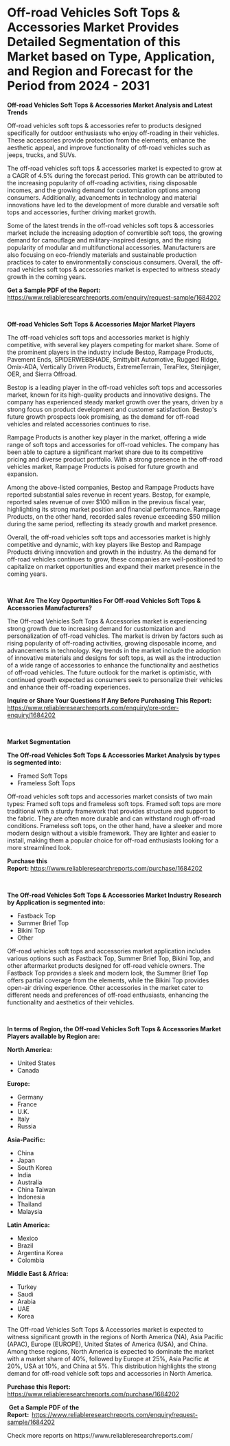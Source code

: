 <p><h1>Off-road Vehicles Soft Tops & Accessories Market Provides Detailed Segmentation of this Market based on Type, Application, and Region and Forecast for the Period from 2024 - 2031</h1></p><p><strong>Off-road Vehicles Soft Tops & Accessories Market Analysis and Latest Trends</strong></p>
<p><p>Off-road vehicles soft tops & accessories refer to products designed specifically for outdoor enthusiasts who enjoy off-roading in their vehicles. These accessories provide protection from the elements, enhance the aesthetic appeal, and improve functionality of off-road vehicles such as jeeps, trucks, and SUVs.</p><p>The off-road vehicles soft tops & accessories market is expected to grow at a CAGR of 4.5% during the forecast period. This growth can be attributed to the increasing popularity of off-roading activities, rising disposable incomes, and the growing demand for customization options among consumers. Additionally, advancements in technology and material innovations have led to the development of more durable and versatile soft tops and accessories, further driving market growth.</p><p>Some of the latest trends in the off-road vehicles soft tops & accessories market include the increasing adoption of convertible soft tops, the growing demand for camouflage and military-inspired designs, and the rising popularity of modular and multifunctional accessories. Manufacturers are also focusing on eco-friendly materials and sustainable production practices to cater to environmentally conscious consumers. Overall, the off-road vehicles soft tops & accessories market is expected to witness steady growth in the coming years.</p></p>
<p><strong>Get a Sample PDF of the Report:&nbsp;</strong> <a href="https://www.reliableresearchreports.com/enquiry/request-sample/1684202">https://www.reliableresearchreports.com/enquiry/request-sample/1684202</a></p>
<p>&nbsp;</p>
<p><strong>Off-road Vehicles Soft Tops & Accessories Major Market Players</strong></p>
<p><p>The off-road vehicles soft tops and accessories market is highly competitive, with several key players competing for market share. Some of the prominent players in the industry include Bestop, Rampage Products, Pavement Ends, SPIDERWEBSHADE, Smittybilt Automotive, Rugged Ridge, Omix-ADA, Vertically Driven Products, ExtremeTerrain, TeraFlex, Steinjäger, OER, and Sierra Offroad.</p><p>Bestop is a leading player in the off-road vehicles soft tops and accessories market, known for its high-quality products and innovative designs. The company has experienced steady market growth over the years, driven by a strong focus on product development and customer satisfaction. Bestop's future growth prospects look promising, as the demand for off-road vehicles and related accessories continues to rise.</p><p>Rampage Products is another key player in the market, offering a wide range of soft tops and accessories for off-road vehicles. The company has been able to capture a significant market share due to its competitive pricing and diverse product portfolio. With a strong presence in the off-road vehicles market, Rampage Products is poised for future growth and expansion.</p><p>Among the above-listed companies, Bestop and Rampage Products have reported substantial sales revenue in recent years. Bestop, for example, reported sales revenue of over $100 million in the previous fiscal year, highlighting its strong market position and financial performance. Rampage Products, on the other hand, recorded sales revenue exceeding $50 million during the same period, reflecting its steady growth and market presence.</p><p>Overall, the off-road vehicles soft tops and accessories market is highly competitive and dynamic, with key players like Bestop and Rampage Products driving innovation and growth in the industry. As the demand for off-road vehicles continues to grow, these companies are well-positioned to capitalize on market opportunities and expand their market presence in the coming years.</p></p>
<p>&nbsp;</p>
<p><strong>What Are The Key Opportunities For Off-road Vehicles Soft Tops & Accessories Manufacturers?</strong></p>
<p><p>The Off-road Vehicles Soft Tops & Accessories market is experiencing strong growth due to increasing demand for customization and personalization of off-road vehicles. The market is driven by factors such as rising popularity of off-roading activities, growing disposable income, and advancements in technology. Key trends in the market include the adoption of innovative materials and designs for soft tops, as well as the introduction of a wide range of accessories to enhance the functionality and aesthetics of off-road vehicles. The future outlook for the market is optimistic, with continued growth expected as consumers seek to personalize their vehicles and enhance their off-roading experiences.</p></p>
<p><strong>Inquire or Share Your Questions If Any Before Purchasing This Report:</strong> <a href="https://www.reliableresearchreports.com/enquiry/pre-order-enquiry/1684202">https://www.reliableresearchreports.com/enquiry/pre-order-enquiry/1684202</a></p>
<p>&nbsp;</p>
<p><strong>Market Segmentation</strong></p>
<p><strong>The Off-road Vehicles Soft Tops & Accessories Market Analysis by types is segmented into:</strong></p>
<p><ul><li>Framed Soft Tops</li><li>Frameless Soft Tops</li></ul></p>
<p><p>Off-road vehicles soft tops and accessories market consists of two main types: Framed soft tops and frameless soft tops. Framed soft tops are more traditional with a sturdy framework that provides structure and support to the fabric. They are often more durable and can withstand rough off-road conditions. Frameless soft tops, on the other hand, have a sleeker and more modern design without a visible framework. They are lighter and easier to install, making them a popular choice for off-road enthusiasts looking for a more streamlined look.</p></p>
<p><strong>Purchase this Report:&nbsp;</strong><a href="https://www.reliableresearchreports.com/purchase/1684202">https://www.reliableresearchreports.com/purchase/1684202</a></p>
<p>&nbsp;</p>
<p><strong>The Off-road Vehicles Soft Tops & Accessories Market Industry Research by Application is segmented into:</strong></p>
<p><ul><li>Fastback Top</li><li>Summer Brief Top</li><li>Bikini Top</li><li>Other</li></ul></p>
<p><p>Off-road vehicles soft tops and accessories market application includes various options such as Fastback Top, Summer Brief Top, Bikini Top, and other aftermarket products designed for off-road vehicle owners. The Fastback Top provides a sleek and modern look, the Summer Brief Top offers partial coverage from the elements, while the Bikini Top provides open-air driving experience. Other accessories in the market cater to different needs and preferences of off-road enthusiasts, enhancing the functionality and aesthetics of their vehicles.</p></p>
<p>&nbsp;</p>
<p><strong>In terms of Region, the Off-road Vehicles Soft Tops & Accessories Market Players available by Region are:</strong></p>
<p>
    <p> <strong> North America: </strong>
        <ul>
            <li>United States</li>
            <li>Canada</li>
        </ul>
        </p> 
    <p> <strong> Europe: </strong>
        <ul>
            <li>Germany</li>
            <li>France</li>
            <li>U.K.</li>
            <li>Italy</li>
            <li>Russia</li>
        </ul>
        </p> 
    <p> <strong> Asia-Pacific: </strong>
        <ul>
            <li>China</li>
            <li>Japan</li>
            <li>South Korea</li>
            <li>India</li>
            <li>Australia</li>
            <li>China Taiwan</li>
            <li>Indonesia</li>
            <li>Thailand</li>
            <li>Malaysia</li>
        </ul>
        </p> 
    <p> <strong> Latin America: </strong>
        <ul>
            <li>Mexico</li>
            <li>Brazil</li>
            <li>Argentina Korea</li>
            <li>Colombia</li>
        </ul>
        </p> 
    <p> <strong> Middle East & Africa: </strong>
        <ul>
            <li>Turkey</li>
            <li>Saudi</li>
            <li>Arabia</li>
            <li>UAE</li>
            <li>Korea</li>
        </ul>
    </p>
    </p>
<p><p>The Off-road Vehicles Soft Tops & Accessories market is expected to witness significant growth in the regions of North America (NA), Asia Pacific (APAC), Europe (EUROPE), United States of America (USA), and China. Among these regions, North America is expected to dominate the market with a market share of 40%, followed by Europe at 25%, Asia Pacific at 20%, USA at 10%, and China at 5%. This distribution highlights the strong demand for off-road vehicle soft tops and accessories in North America.</p></p>
<p><strong>Purchase this Report: </strong><a href="https://www.reliableresearchreports.com/purchase/1684202">https://www.reliableresearchreports.com/purchase/1684202</a></p>
<p>&nbsp;<strong>Get a Sample PDF of the Report:&nbsp;&nbsp;</strong><a href="https://www.reliableresearchreports.com/enquiry/request-sample/1684202">https://www.reliableresearchreports.com/enquiry/request-sample/1684202</a></p>
<p><strong></strong></p>
<p>Check more reports on https://www.reliableresearchreports.com/</p>